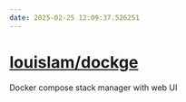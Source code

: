 ```yaml
---
date: 2025-02-25 12:09:37.526251
---
```


# [louislam/dockge](https://github.com/louislam/dockge)

Docker compose stack manager with web UI